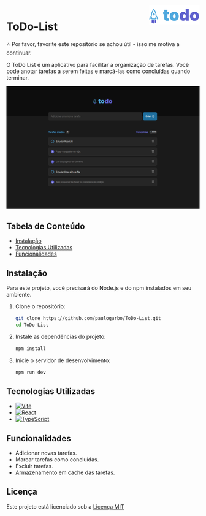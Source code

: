 <a href="https://to-do-list-ecru-five.vercel.app/">
    <img src="./src/assets/Logo.svg" alt="ToDo logo" title="ToDo App" align="right" height="50" />
</a>

# ToDo-List

:star: Por favor, favorite este repositório se achou útil - isso me motiva a continuar.

O ToDo List é um aplicativo para facilitar a organização de tarefas. Você pode anotar tarefas a serem feitas e marcá-las como concluídas quando terminar.

[![ToDo FrontEnd](./src/assets/picture_inicial.PNG)](https://to-do-list-ecru-five.vercel.app/)

## Tabela de Conteúdo

- [Instalação](#instalação)
- [Tecnologias Utilizadas](#tecnologias-utilizadas)
- [Funcionalidades](#funcionalidades)

## Instalação

Para este projeto, você precisará do Node.js e do npm instalados em seu ambiente.

1. Clone o repositório:
   ```bash
   git clone https://github.com/paulogarbo/ToDo-List.git
   cd ToDo-List
   ```

2. Instale as dependências do projeto:
   ```bash
   npm install
   ```

3. Inicie o servidor de desenvolvimento:
   ```bash
   npm run dev
   ```

## Tecnologias Utilizadas

- [![Vite](https://img.shields.io/badge/-Vite-333333?style=for-the-badge&logo=vite)](https://vitejs.dev/)
- [![React](https://img.shields.io/badge/-React-333333?style=for-the-badge&logo=react)](https://reactjs.org/)
- [![TypeScript](https://img.shields.io/badge/-TypeScript-333333?style=for-the-badge&logo=typescript)](https://www.typescriptlang.org/)

## Funcionalidades

- Adicionar novas tarefas.
- Marcar tarefas como concluídas.
- Excluir tarefas.
- Armazenamento em cache das tarefas.

## Licença

Este projeto está licenciado sob a [Licença MIT](https://opensource.org/licenses/MIT)